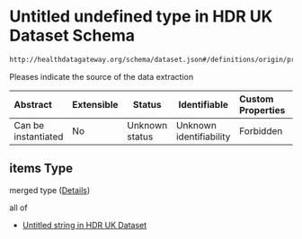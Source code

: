 # Untitled undefined type in HDR UK Dataset Schema

```txt
http://healthdatagateway.org/schema/dataset.json#/definitions/origin/properties/source/items
```

Pleases indicate the source of the data extraction


| Abstract            | Extensible | Status         | Identifiable            | Custom Properties | Additional Properties | Access Restrictions | Defined In                                                                 |
| :------------------ | ---------- | -------------- | ----------------------- | :---------------- | --------------------- | ------------------- | -------------------------------------------------------------------------- |
| Can be instantiated | No         | Unknown status | Unknown identifiability | Forbidden         | Allowed               | none                | [dataset.schema.json\*](../out/dataset.schema.json "open original schema") |

## items Type

merged type ([Details](dataset-definitions-origin-properties-source-items.md))

all of

-   [Untitled string in HDR UK Dataset](dataset-definitions-source.md "check type definition")
